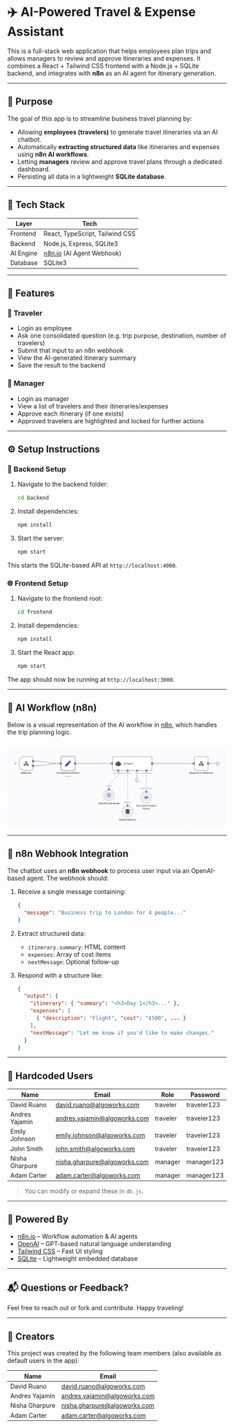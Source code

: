 # ✈️ AI-Powered Travel & Expense Assistant

This is a full-stack web application that helps employees plan trips and allows managers to review and approve itineraries and expenses. It combines a React + Tailwind CSS frontend with a Node.js + SQLite backend, and integrates with **n8n** as an AI agent for itinerary generation.

---

## 🎯 Purpose

The goal of this app is to streamline business travel planning by:

- Allowing **employees (travelers)** to generate travel itineraries via an AI chatbot.
- Automatically **extracting structured data** like itineraries and expenses using **n8n AI workflows**.
- Letting **managers** review and approve travel plans through a dedicated dashboard.
- Persisting all data in a lightweight **SQLite database**.

---

## 🧩 Tech Stack

| Layer     | Tech                                        |
| --------- | ------------------------------------------- |
| Frontend  | React, TypeScript, Tailwind CSS             |
| Backend   | Node.js, Express, SQLite3                   |
| AI Engine | [n8n.io](https://n8n.io) (AI Agent Webhook) |
| Database  | SQLite3                                     |

---

## 🚀 Features

### 🔹 Traveler

- Login as employee
- Ask one consolidated question (e.g. trip purpose, destination, number of travelers)
- Submit that input to an n8n webhook
- View the AI-generated itinerary summary
- Save the result to the backend

### 🔹 Manager

- Login as manager
- View a list of travelers and their itineraries/expenses
- Approve each itinerary (if one exists)
- Approved travelers are highlighted and locked for further actions

---

## ⚙️ Setup Instructions

### 🔧 Backend Setup

1. Navigate to the backend folder:

   ```bash
   cd backend
   ```

2. Install dependencies:

   ```bash
   npm install
   ```

3. Start the server:
   ```bash
   npm start
   ```

This starts the SQLite-based API at `http://localhost:4000`.

### 🌐 Frontend Setup

1. Navigate to the frontend root:

   ```bash
   cd frontend
   ```

2. Install dependencies:

   ```bash
   npm install
   ```

3. Start the React app:
   ```bash
   npm start
   ```

The app should now be running at `http://localhost:3000`.

---

## 🧠 AI Workflow (n8n)

Below is a visual representation of the AI workflow in [n8n](https://n8n.io), which handles the trip planning logic.

## ![n8n Workflow](./assets/n8n_workflow.png)

---

## 🔁 n8n Webhook Integration

The chatbot uses an **n8n webhook** to process user input via an OpenAI-based agent. The webhook should:

1. Receive a single message containing:
   ```json
   {
     "message": "Business trip to London for 4 people..."
   }
   ```
2. Extract structured data:

   - `itinerary.summary`: HTML content
   - `expenses`: Array of cost items
   - `nextMessage`: Optional follow-up

3. Respond with a structure like:
   ```json
   {
     "output": {
       "itinerary": { "summary": "<h3>Day 1</h3>..." },
       "expenses": [
         { "description": "Flight", "cost": "£500", ... }
       ],
       "nextMessage": "Let me know if you'd like to make changes."
     }
   }
   ```

---

## 🔐 Hardcoded Users

| Name           | Email                        | Role     | Password    |
| -------------- | ---------------------------- | -------- | ----------- |
| David Ruano    | david.ruano@algoworks.com    | traveler | traveler123 |
| Andres Yajamin | andres.yajamin@algoworks.com | traveler | traveler123 |
| Emily Johnson  | emily.johnson@algoworks.com  | traveler | traveler123 |
| John Smith     | john.smith@algoworks.com     | traveler | traveler123 |
| Nisha Gharpure | nisha.gharpure@algoworks.com | manager  | manager123  |
| Adam Carter    | adam.carter@algoworks.com    | manager  | manager123  |

> You can modify or expand these in `db.js`.

---

## 🤖 Powered By

- [n8n.io](https://n8n.io) – Workflow automation & AI agents
- [OpenAI](https://openai.com/) – GPT-based natural language understanding
- [Tailwind CSS](https://tailwindcss.com/) – Fast UI styling
- [SQLite](https://sqlite.org/) – Lightweight embedded database

---

## 📬 Questions or Feedback?

Feel free to reach out or fork and contribute. Happy traveling!

---

## 👥 Creators

This project was created by the following team members (also available as default users in the app):

| Name           | Email                        |
| -------------- | ---------------------------- |
| David Ruano    | david.ruano@algoworks.com    |
| Andres Yajamin | andres.yajamin@algoworks.com |
| Nisha Gharpure | nisha.gharpure@algoworks.com |
| Adam Carter    | adam.carter@algoworks.com    |
